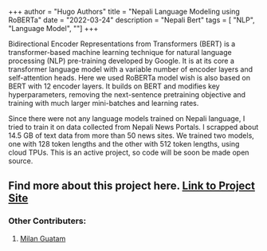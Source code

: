 +++ 
author = "Hugo Authors"
title = "Nepali Language Modeling using RoBERTa"
date = "2022-03-24"
description = "Nepali Bert"
tags = [
    "NLP",
    "Language Model",
    ""]
+++
 
Bidirectional Encoder Representations from Transformers (BERT) is a transformer-based machine learning technique for natural language processing (NLP) pre-training developed by Google. It is at its core a transformer language model with a variable number of encoder layers and self-attention heads.
Here we used RoBERTa model wish is also based on BERT with 12 encoder layers. It builds on BERT and modifies key hyperparameters, removing the next-sentence pretraining objective and training with much larger mini-batches and learning rates.

Since there were not any language models trained on Nepali language, I tried to train it on data collected from Nepali News Portals.
I scrapped about 14.5 GB of text data from more than 50 news sites. We trained two models, one with 128 token lengths and the other with 512 token lengths, using cloud TPUs.  This is an active project, so code will be soon be made open source.

## Find more about this project here. [Link to Project Site](https://nepberta.github.io)

### Other Contributers:
1. [Milan Guatam](https://gautammilan.github.io)